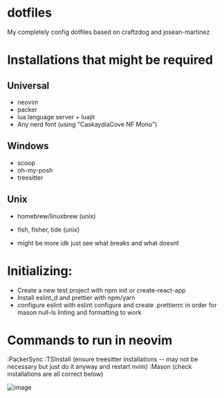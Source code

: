 # dotfiles

My completely config dotfiles based on craftzdog and josean-martinez

# Installations that might be required

## Universal

- neovim
- packer
- lua language server + luajit
- Any nerd font (using "CaskaydiaCove NF Mono")

## Windows

- scoop
- oh-my-posh
- treesitter

## Unix

- homebrew/linuxbrew (unix)
- fish, fisher, tide (unix)

- might be more idk just see what breaks and what doesnt

# Initializing:

- Create a new test project with npm init or create-react-app
- Install eslint_d and prettier with npm/yarn
- configure eslint with eslint configure and create .prettierrc in order for mason null-ls linting and formatting to work

# Commands to run in neovim

:PackerSync
:TSInstall (ensure treesitter installations -- may not be necessary but just do it anyway and restart nvim)
:Mason (check installations are all correct below)

![image](https://user-images.githubusercontent.com/70349283/205473978-1d351030-4e00-418c-9f31-a939cdc4a521.png)

